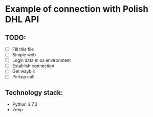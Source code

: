# Example of connection with Polish DHL API

## TODO:

* [ ] Fill this file
* [ ] Simple web
* [ ] Login data in os environment
* [ ] Establish connection
* [ ] Get waybill
* [ ] Pickup call

## Technology stack:
* Python 3.7.3
* Zeep